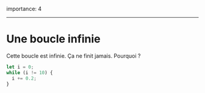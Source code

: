importance: 4

---

# Une boucle infinie

Cette boucle est infinie. Ça ne finit jamais. Pourquoi ?

```js
let i = 0;
while (i != 10) {
  i += 0.2;
}
```